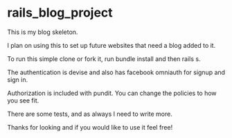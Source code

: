 # rails_blog_project

This is my blog skeleton.

I plan on using this to set up future websites that need a blog added to it.

To run this simple clone or fork it, run bundle install and then rails s.

The authentication is devise and also has facebook omniauth for signup and sign in.

Authorization is included with pundit. You can change the policies to how you see fit.

There are some tests, and as always I need to write more.

Thanks for looking and if you would like to use it feel free!
